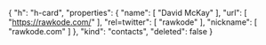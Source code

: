 {
  "h": "h-card",
  "properties": {
    "name": [
      "David McKay"
    ],
    "url": [
      "https://rawkode.com/"
    ],
    "rel=twitter": [
      "rawkode"
    ],
    "nickname": [
      "rawkode.com"
    ]
  },
  "kind": "contacts",
  "deleted": false
}
